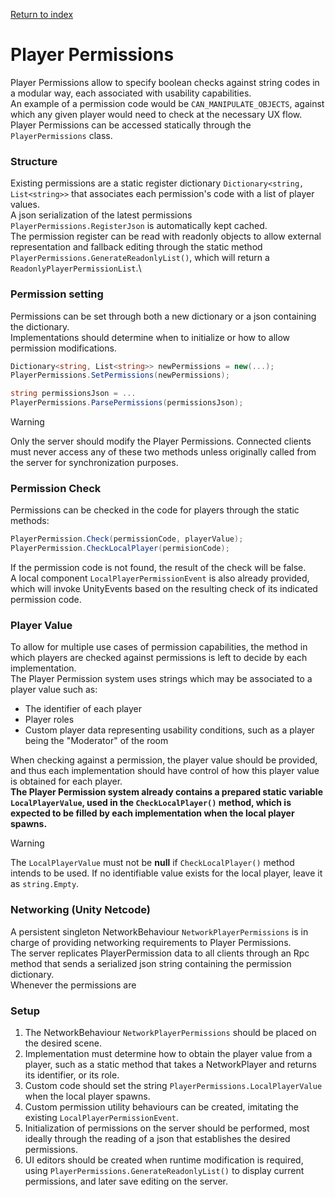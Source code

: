 [Return to index](../README.md)

# Player Permissions
Player Permissions allow to specify boolean checks against string codes in a modular way, each associated with usability capabilities.\
An example of a permission code would be `CAN_MANIPULATE_OBJECTS`, against which any given player would need to check at the necessary UX flow.\
Player Permissions can be accessed statically through the `PlayerPermissions` class.

### Structure
Existing permissions are a static register dictionary `Dictionary<string, List<string>>` that associates each permission's code with a list of player values.\
A json serialization of the latest permissions `PlayerPermissions.RegisterJson` is automatically kept cached.\
The permission register can be read with readonly objects to allow external representation and fallback editing through the static method `PlayerPermissions.GenerateReadonlyList()`, which will return a `ReadonlyPlayerPermissionList`.\

### Permission setting
Permissions can be set through both a new dictionary or a json containing the dictionary.\
Implementations should determine when to initialize or how to allow permission modifications.
```C#
Dictionary<string, List<string>> newPermissions = new(...);
PlayerPermissions.SetPermissions(newPermissions);

string permissionsJson = ...
PlayerPermissions.ParsePermissions(permissionsJson);
```
> [!WARNING]
> Only the server should modify the Player Permissions. Connected clients must never access any of these two methods unless originally called from the server for synchronization purposes.

### Permission Check
Permissions can be checked in the code for players through the static methods:
```C#
PlayerPermission.Check(permissionCode, playerValue);
PlayerPermission.CheckLocalPlayer(permisionCode);
```
If the permission code is not found, the result of the check will be false.\
A local component `LocalPlayerPermissionEvent` is also already provided, which will invoke UnityEvents based on the resulting check of its indicated permission code. 

### Player Value
To allow for multiple use cases of permission capabilities, the method in which players are checked against permissions is left to decide by each implementation.\
The Player Permission system uses strings which may be associated to a player value such as:
- The identifier of each player
- Player roles
- Custom player data representing usability conditions, such as a player being the "Moderator" of the room

When checking against a permission, the player value should be provided, and thus each implementation should have control of how this player value is obtained for each player.\
**The Player Permission system already contains a prepared static variable `LocalPlayerValue`, used in the `CheckLocalPlayer()` method, which is expected to be filled by each implementation when the local player spawns.**
> [!WARNING]
> The `LocalPlayerValue` must not be **null** if `CheckLocalPlayer()` method intends to be used. If no identifiable value exists for the local player, leave it as `string.Empty`.

### Networking (Unity Netcode)
A persistent singleton NetworkBehaviour `NetworkPlayerPermissions` is in charge of providing networking requirements to Player Permissions.\
The server replicates PlayerPermission data to all clients through an Rpc method that sends a serialized json string containing the permission dictionary.\
Whenever the permissions are 

### Setup
1. The NetworkBehaviour `NetworkPlayerPermissions` should be placed on the desired scene.
2. Implementation must determine how to obtain the player value from a player, such as a static method that takes a NetworkPlayer and returns its identifier, or its role.
3. Custom code should set the string `PlayerPermissions.LocalPlayerValue` when the local player spawns.
4. Custom permission utility behaviours can be created, imitating the existing `LocalPlayerPermissionEvent`.
5. Initialization of permissions on the server should be performed, most ideally through the reading of a json that establishes the desired permissions.
6. UI editors should be created when runtime modification is required, using `PlayerPermissions.GenerateReadonlyList()` to display current permissions, and later save editing on the server.

